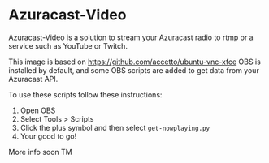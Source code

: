 # Azuracast-Video
Azuracast-Video is a solution to stream your Azuracast radio to rtmp or a service such as YouTube or Twitch.

This image is based on https://github.com/accetto/ubuntu-vnc-xfce OBS is installed by default, and some OBS scripts are added to get data from your Azuracast API. 

To use these scripts follow these instructions:
1. Open OBS
2. Select Tools > Scripts
3. Click the plus symbol and then select `get-nowplaying.py`
4. Your good to go!


More info soon TM
